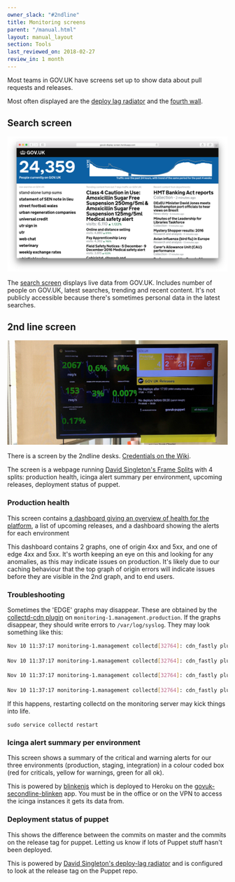 ```yaml
---
owner_slack: "#2ndline"
title: Monitoring screens
parent: "/manual.html"
layout: manual_layout
section: Tools
last_reviewed_on: 2018-02-27
review_in: 1 month
---
```


Most teams in GOV.UK have screens set up to show data about pull requests and
releases.

Most often displayed are the [deploy lag radiator][deploy-lag] and the [fourth wall](https://github.com/alphagov/fourth-wall).

## Search screen

![Screen shot of the search screen](images/search-screen.png)

The [search screen][search-screen] displays live data from GOV.UK. Includes number of people on GOV.UK, latest searches, trending and recent content. It's not publicly accessible because there's sometimes personal data in the latest searches.

[search-screen]: https://github.com/alphagov/govuk-display-screen

## 2nd line screen

![Photo of the 2nd line monitoring screen](images/monitoring.jpg)

There is a screen by the 2ndline desks. [Credentials on the Wiki][wiki].

The screen is a webpage running [David Singleton's Frame Splits][splits] with 4 splits:
production health, icinga alert summary per environment, upcoming
releases, deployment status of puppet.

[wiki]: https://gov-uk.atlassian.net/wiki/display/PLOPS/2nd+line+tv+screen

### Production health

This screen contains [a dashboard giving an overview of health for the
platform](https://grafana.publishing.service.gov.uk/#/dashboard/file/2ndline_health.json),
a list of upcoming releases, and a dashboard showing the alerts for each
environment

This dashboard contains 2 graphs, one of origin 4xx and 5xx, and one of
edge 4xx and 5xx. It's worth keeping an eye on this and looking for any
anomalies, as this may indicate issues on production. It's likely due to
our caching behaviour that the top graph of origin errors will indicate
issues before they are visible in the 2nd graph, and to end users.

### Troubleshooting

Sometimes the 'EDGE' graphs may disappear. These are obtained by the
[collectd-cdn plugin](https://github.com/gds-operations/collectd-cdn) on
`monitoring-1.management.production`. If the graphs disappear, they
should write errors to `/var/log/syslog`. They may look something like
this:

```sh
Nov 10 11:37:17 monitoring-1.management collectd[32764]: cdn_fastly plugin: Failed to query service: govuk

Nov 10 11:37:17 monitoring-1.management collectd[32764]: cdn_fastly plugin: Failed to query service: tldredirect

Nov 10 11:37:17 monitoring-1.management collectd[32764]: cdn_fastly plugin: Failed to query service: assets

Nov 10 11:37:17 monitoring-1.management collectd[32764]: cdn_fastly plugin: Failed to query service: redirector
```

If this happens, restarting collectd on the monitoring server may kick
things into life.

```
sudo service collectd restart
```

### Icinga alert summary per environment

This screen shows a summary of the critical and warning alerts for our
three environments (production, staging, integration) in a colour coded
box (red for criticals, yellow for warnings, green for all ok).

This is powered by [blinkenjs][blinkenjs] which is deployed to Heroku on
the [govuk-secondline-blinken][secondline] app. You must be in the office
or on the VPN to access the icinga instances it gets its data from.

### Deployment status of puppet

This shows the difference between the commits on master and the commits
on the release tag for puppet. Letting us know if lots of Puppet stuff
hasn't been deployed.

This is powered by [David Singleton's deploy-lag radiator][deploy-lag] and is
configured to look at the release tag on the Puppet repo.

[deploy-lag]: https://github.com/dsingleton/deploy-lag-radiator
[splits]: https://github.com/dsingleton/frame-splits
[blinkenjs]: https://github.com/alphagov/blinkenjs
[secondline]: https://govuk-secondline-blinken.herokuapp.com/blinken.html
